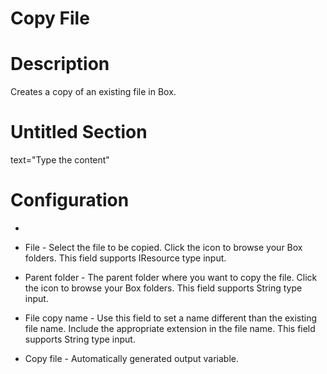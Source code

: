 ﻿# Copy File

# Description

Creates a copy of an existing file in Box.

# Untitled Section

text="Type the content"

# Configuration

* 
* File - Select the file to be copied. Click the icon to browse your Box folders. This field supports IResource type input.
* Parent folder - The parent folder where you want to copy the file. Click the icon to browse your Box folders. This field supports String type input.







* File copy name - Use this field to set a name different than the existing file name. Include the appropriate extension in the file name. This field supports String type input.



* Copy file - Automatically generated output variable.
